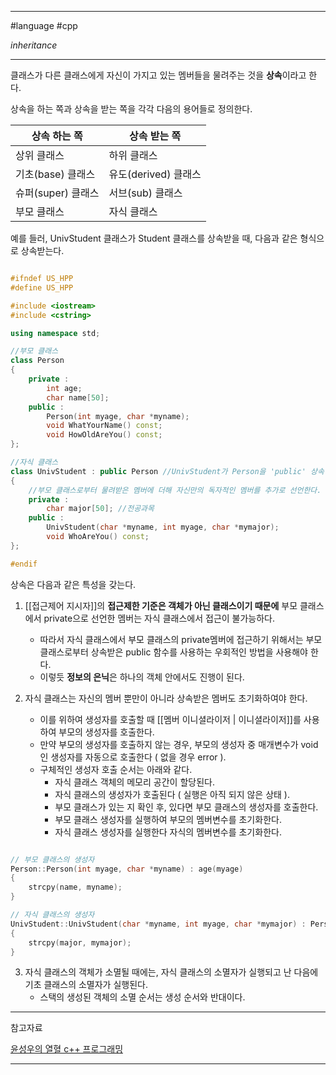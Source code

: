 
---

#language #cpp 

*inheritance*

---

클래스가 다른 클래스에게 자신이 가지고 있는 멤버들을 물려주는 것을 **상속**이라고 한다.

상속을 하는 쪽과 상속을 받는 쪽을 각각 다음의 용어들로 정의한다.

| 상속 하는 쪽       | 상속 받는 쪽         |
| ------------------ | -------------------- |
| 상위 클래스        | 하위 클래스          |
| 기초(base) 클래스  | 유도(derived) 클래스 |
| 슈퍼(super) 클래스 | 서브(sub) 클래스     |
| 부모 클래스        | 자식 클래스          |

예를 들러, UnivStudent 클래스가 Student 클래스를 상속받을 때, 다음과 같은 형식으로 상속받는다.

```cpp

#ifndef US_HPP
#define US_HPP

#include <iostream>
#include <cstring>

using namespace std;

//부모 클래스
class Person
{
	private :
		int age;
		char name[50];
	public :
		Person(int myage, char *myname);
		void WhatYourName() const;
		void HowOldAreYou() const;
};

//자식 클래스
class UnivStudent : public Person //UnivStudent가 Person을 'public' 상속함
{
	//부모 클래스로부터 물려받은 멤버에 더해 자신만의 독자적인 멤버를 추가로 선언한다.
	private :
		char major[50]; //전공과목
	public :
		UnivStudent(char *myname, int myage, char *mymajor);
		void WhoAreYou() const;
};

#endif

```

상속은 다음과 같은 특성을 갖는다.

1. [[접근제어 지시자]]의 **접근제한 기준은 객체가 아닌 클래스이기 때문에** 부모 클래스에서 private으로 선언한 멤버는 자식 클래스에서 접근이 불가능하다.
	- 따라서 자식 클래스에서 부모 클래스의 private멤버에 접근하기 위해서는 부모 클래스로부터 상속받은 public 함수를 사용하는 우회적인 방법을 사용해야 한다.
	- 이렇듯 **정보의 은닉**은 하나의 객체 안에서도 진행이 된다.

2. 자식 클래스는 자신의 멤버 뿐만이 아니라 상속받은 멤버도 초기화하여야 한다.
	- 이를 위하여 생성자를 호출할 때 [[멤버 이니셜라이저 | 이니셜라이저]]를 사용하여 부모의 생성자를 호출한다.
	- 만약 부모의 생성자를 호출하지 않는 경우, 부모의 생성자 중 매개변수가 void인 생성자를 자동으로 호출한다 ( 없을 경우 error ).
	- 구체적인 생성자 호출 순서는 아래와 같다.
		+ 자식 클래스 객체의 메모리 공간이 할당된다.
		+ 자식 클래스의 생성자가 호출된다 ( 실행은 아직 되지 않은 상태 ).
		+ 부모 클래스가 있는 지 확인 후, 있다면 부모 클래스의 생성자를 호출한다.
		+ 부모 클래스 생성자를 실행하여 부모의 멤버변수를 초기화한다.
		+ 자식 클래스 생성자를 실행한다 자식의 멤버변수를 초기화한다.

```cpp

// 부모 클래스의 생성자
Person::Person(int myage, char *myname) : age(myage)
{
	strcpy(name, myname);
}

// 자식 클래스의 생성자
UnivStudent::UnivStudent(char *myname, int myage, char *mymajor) : Person(myage, myname) // -> 이니셜라이저를 사용하여 부모의 생성자를 호출함
{
	strcpy(major, mymajor);
}

```

3. 자식 클래스의 객체가 소멸될 때에는, 자식 클래스의 소멸자가 실행되고 난 다음에 기초 클래스의 소멸자가 실행된다.
	- 스택의 생성된 객체의 소멸 순서는 생성 순서와 반대이다.

---

참고자료

[윤성우의 열혈 c++ 프로그래밍](https://product.kyobobook.co.kr/detail/S000001589147)

---